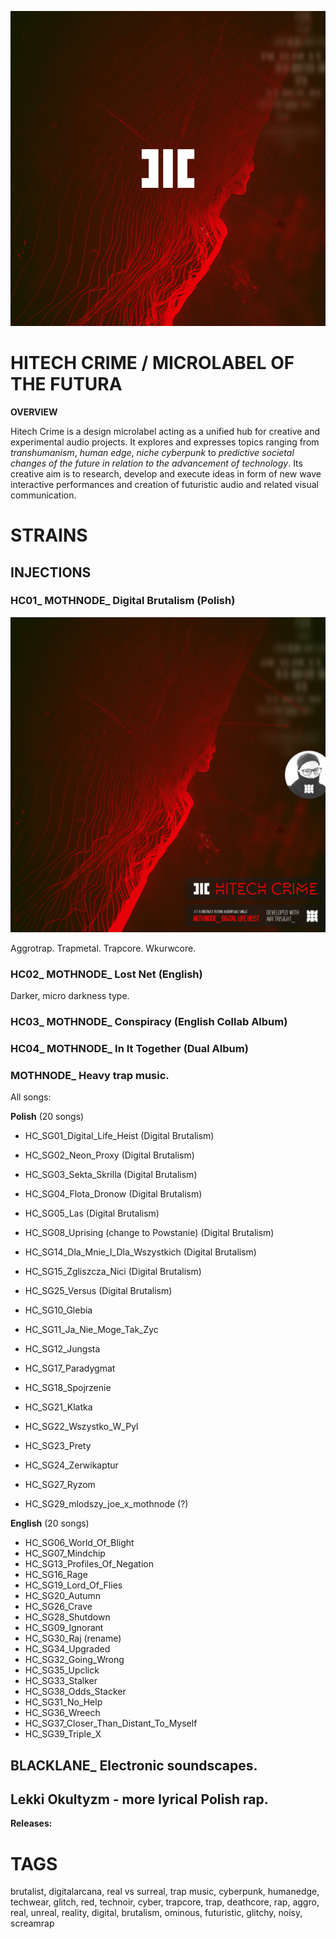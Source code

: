 ![](assets/hitechcrime.png)

# HITECH CRIME / MICROLABEL OF THE FUTURA

**OVERVIEW**

Hitech Crime is a design microlabel acting as a unified hub for creative and experimental audio projects. It explores and expresses topics ranging from *transhumanism*, *human edge*, *niche cyberpunk* to *predictive societal changes of the future in relation to the advancement of technology*. Its creative aim is to research, develop and execute ideas in form of new wave interactive performances and creation of futuristic audio and related visual communication.

# STRAINS

## INJECTIONS

### HC01_ MOTHNODE_ Digital Brutalism (Polish)

![](assets/dlh_single_cover.png)

Aggrotrap. Trapmetal. Trapcore. Wkurwcore.

### HC02_ MOTHNODE_ Lost Net (English)

Darker, micro darkness type.

### HC03_ MOTHNODE_ Conspiracy (English Collab Album)

### HC04_ MOTHNODE_ In It Together (Dual Album)

### MOTHNODE_ Heavy trap music.

All songs:

**Polish** (20 songs)

+ HC_SG01_Digital_Life_Heist (Digital Brutalism)
+ HC_SG02_Neon_Proxy (Digital Brutalism)
+ HC_SG03_Sekta_Skrilla (Digital Brutalism)
+ HC_SG04_Flota_Dronow (Digital Brutalism)
+ HC_SG05_Las (Digital Brutalism)
+ HC_SG08_Uprising (change to Powstanie) (Digital Brutalism)
+ HC_SG14_Dla_Mnie_I_Dla_Wszystkich (Digital Brutalism)
+ HC_SG15_Zgliszcza_Nici (Digital Brutalism)
+ HC_SG25_Versus (Digital Brutalism)

+ HC_SG10_Glebia
+ HC_SG11_Ja_Nie_Moge_Tak_Zyc
+ HC_SG12_Jungsta
+ HC_SG17_Paradygmat
+ HC_SG18_Spojrzenie
+ HC_SG21_Klatka
+ HC_SG22_Wszystko_W_Pyl
+ HC_SG23_Prety
+ HC_SG24_Zerwikaptur
+ HC_SG27_Ryzom
+ HC_SG29_mlodszy_joe_x_mothnode (?)

**English** (20 songs)

+ HC_SG06_World_Of_Blight
+ HC_SG07_Mindchip
+ HC_SG13_Profiles_Of_Negation
+ HC_SG16_Rage
+ HC_SG19_Lord_Of_Flies
+ HC_SG20_Autumn
+ HC_SG26_Crave
+ HC_SG28_Shutdown
+ HC_SG09_Ignorant
+ HC_SG30_Raj (rename)
+ HC_SG34_Upgraded
+ HC_SG32_Going_Wrong
+ HC_SG35_Upclick
+ HC_SG33_Stalker
+ HC_SG38_Odds_Stacker
+ HC_SG31_No_Help
+ HC_SG36_Wreech
+ HC_SG37_Closer_Than_Distant_To_Myself
+ HC_SG39_Triple_X

## BLACKLANE_ Electronic soundscapes.

## Lekki Okultyzm - more lyrical Polish rap.

**Releases:**



# **TAGS**
brutalist, digitalarcana, real vs surreal, trap music, cyberpunk, humanedge, techwear, glitch, red, technoir, cyber, trapcore, trap, deathcore, rap, aggro, real, unreal, reality, digital, brutalism, ominous, futuristic, glitchy, noisy, screamrap
